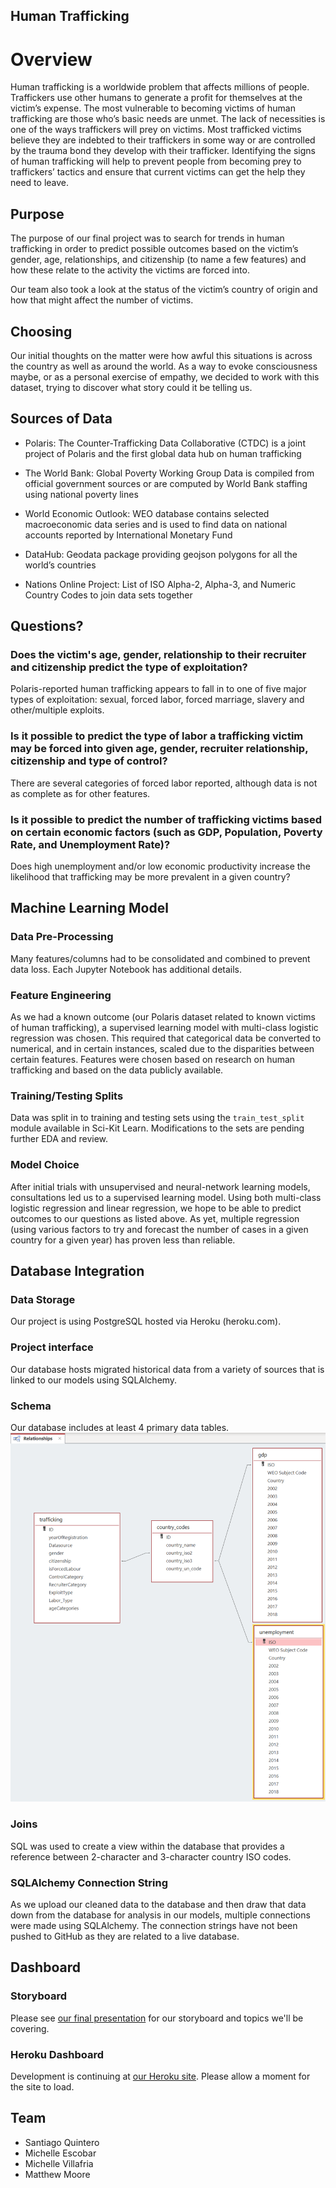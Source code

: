 ## Human Trafficking

# Overview
Human trafficking is a worldwide problem that affects millions of people. Traffickers use other humans to generate a profit for themselves at the victim’s expense. The most vulnerable to becoming victims of human trafficking are those who’s basic needs are unmet. The lack of necessities is one of the ways traffickers will prey on victims. Most trafficked victims believe they are indebted to their traffickers in some way or are controlled by the trauma bond they develop with their trafficker. Identifying the signs of human trafficking will help to prevent people from becoming prey to traffickers’ tactics and ensure that current victims can get the help they need to leave.

## Purpose
The purpose of our final project was to search for trends in human trafficking in order to predict possible outcomes based on the victim’s gender, age, relationships, and citizenship (to name a few features) and how these relate to the activity the victims are forced into.

Our team also took a look at the status of the victim’s country of origin and how that might affect the number of victims.

## Choosing
Our initial thoughts on the matter were how awful this situations is across the country as well as around the world. As a way to evoke consciousness maybe, or as a personal exercise of empathy, we decided to work with this dataset, trying to discover what story could it be telling us. 

## Sources of Data
- Polaris: The Counter-Trafficking Data Collaborative (CTDC) is a joint project of Polaris and the first global data hub on human trafficking

- The World Bank: Global Poverty Working Group Data is compiled from official government sources or are computed by World Bank staffing using national poverty lines

- World Economic Outlook: WEO database contains selected macroeconomic data series and is used to find data on national accounts reported by International Monetary Fund

- DataHub: Geodata package providing geojson polygons for all the world’s countries

- Nations Online Project: List of ISO Alpha-2, Alpha-3, and Numeric Country Codes to join data sets together

## Questions?
### Does the victim's age, gender, relationship to their recruiter and citizenship predict the type of exploitation?
Polaris-reported human trafficking appears to fall in to one of five major types of exploitation: sexual, forced labor, forced marriage, slavery and other/multiple exploits.

### Is it possible to predict the type of labor a trafficking victim may be forced into given age, gender, recruiter relationship, citizenship and type of control?
There are several categories of forced labor reported, although data is not as complete as for other features.

### Is it possible to predict the number of trafficking victims based on certain economic factors (such as GDP, Population, Poverty Rate, and Unemployment Rate)?
Does high unemployment and/or low economic productivity increase the likelihood that trafficking may be more prevalent in a given country?

## Machine Learning Model
### Data Pre-Processing
Many features/columns had to be consolidated and combined to prevent data loss. Each Jupyter Notebook has additional details.

### Feature Engineering
As we had a known outcome (our Polaris dataset related to known victims of human trafficking), a supervised learning model with multi-class logistic regression was chosen. This required that categorical data be converted to numerical, and in certain instances, scaled due to the disparities between certain features. Features were chosen based on research on human trafficking and based on the data publicly available.

### Training/Testing Splits
Data was split in to training and testing sets using the `train_test_split` module available in Sci-Kit Learn. Modifications to the sets are pending further EDA and review.

### Model Choice
After initial trials with unsupervised and neural-network learning models, consultations led us to a supervised learning model. Using both multi-class logistic regression and linear regression, we hope to be able to predict outcomes to our questions as listed above. As yet, multiple regression (using various factors to try and forecast the number of cases in a given country for a given year) has proven less than reliable.

## Database Integration
### Data Storage
Our project is using PostgreSQL hosted via Heroku (heroku.com).

### Project interface
Our database hosts migrated historical data from a variety of sources that is linked to our models using SQLAlchemy.

### Schema
Our database includes at least 4 primary data tables.
<img src="https://github.com/gh-mrmoore/AnalyticsFinalProject/blob/main/Segment-2/Database/ERD.png" alt="Basic ERD for PostgreSQL database." />

### Joins
SQL was used to create a view within the database that provides a reference between 2-character and 3-character country ISO codes.

### SQLAlchemy Connection String
As we upload our cleaned data to the database and then draw that data down from the database for analysis in our models, multiple connections were made using SQLAlchemy. The connection strings have not been pushed to GitHub as they are related to a live database.

## Dashboard
### Storyboard
Please see [our final presentation](https://github.com/gh-mrmoore/AnalyticsFinalProject/blob/main/Segment-4/Group5_FinalProject.pptx) for our storyboard and topics we'll be covering.

### Heroku Dashboard
Development is continuing at [our Heroku site](https://ku-group5.herokuapp.com/). Please allow a moment for the site to load.

## Team
* Santiago Quintero
* Michelle Escobar
* Michelle Villafria
* Matthew Moore

